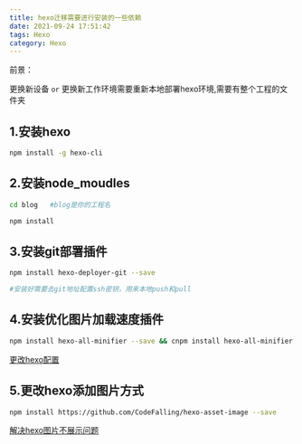 ```yaml
---
title: hexo迁移需要进行安装的一些依赖
date: 2021-09-24 17:51:42
tags: Hexo
category: Hexo
---
```


前景：

更换新设备 ``or`` 更换新工作环境需要重新本地部署hexo环境,需要有整个工程的文件夹


## 1.安装hexo
```bash
npm install -g hexo-cli
```

## 2.安装node_moudles
```bash
cd blog   #blog是你的工程名

npm install
```

## 3.安装git部署插件
```bash
npm install hexo-deployer-git --save

#安装好需要去git地址配置ssh密钥，用来本地push和pull
```

## 4.安装优化图片加载速度插件
```bash
npm install hexo-all-minifier --save && cnpm install hexo-all-minifier --save
```
[更改hexo配置](https://cywhat.cn/2021/07/14/hexo%E4%BC%98%E5%8C%96%E5%8A%A0%E8%BD%BD%E9%80%9F%E5%BA%A6/)

## 5.更改hexo添加图片方式
```bash
npm install https://github.com/CodeFalling/hexo-asset-image --save
```

[解决hexo图片不展示问题](https://cywhat.cn/2021/08/18/%E8%A7%A3%E5%86%B3hexo%E5%9B%BE%E7%89%87%E4%B8%8D%E5%B1%95%E7%A4%BA%E9%97%AE%E9%A2%98/)